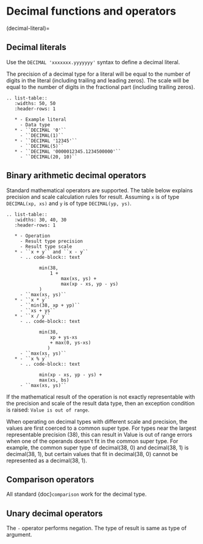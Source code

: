# Decimal functions and operators

(decimal-literal)=

## Decimal literals

Use the `DECIMAL 'xxxxxxx.yyyyyyy'` syntax to define a decimal literal.

The precision of a decimal type for a literal will be equal to the number of digits
in the literal (including trailing and leading zeros). The scale will be equal
to the number of digits in the fractional part (including trailing zeros).

```{eval-rst}
.. list-table::
   :widths: 50, 50
   :header-rows: 1

   * - Example literal
     - Data type
   * - ``DECIMAL '0'``
     - ``DECIMAL(1)``
   * - ``DECIMAL '12345'``
     - ``DECIMAL(5)``
   * - ``DECIMAL '0000012345.1234500000'``
     - ``DECIMAL(20, 10)``
```

## Binary arithmetic decimal operators

Standard mathematical operators are supported. The table below explains
precision and scale calculation rules for result.
Assuming `x` is of type `DECIMAL(xp, xs)` and `y` is of type `DECIMAL(yp, ys)`.

```{eval-rst}
.. list-table::
   :widths: 30, 40, 30
   :header-rows: 1

   * - Operation
     - Result type precision
     - Result type scale
   * - ``x + y`` and ``x - y``
     - .. code-block:: text

            min(38,
                1 +
                    max(xs, ys) +
                    max(xp - xs, yp - ys)
            )
     - ``max(xs, ys)``
   * - ``x * y``
     - ``min(38, xp + yp)``
     - ``xs + ys``
   * - ``x / y``
     - .. code-block:: text

            min(38,
                xp + ys-xs
                + max(0, ys-xs)
               )
     - ``max(xs, ys)``
   * - ``x % y``
     - .. code-block:: text

            min(xp - xs, yp - ys) +
            max(xs, bs)
     - ``max(xs, ys)``
```

If the mathematical result of the operation is not exactly representable with
the precision and scale of the result data type,
then an exception condition is raised: `Value is out of range`.

When operating on decimal types with different scale and precision, the values are
first coerced to a common super type. For types near the largest representable precision (38),
this can result in Value is out of range errors when one of the operands doesn't fit
in the common super type. For example, the common super type of decimal(38, 0) and
decimal(38, 1) is decimal(38, 1), but certain values that fit in decimal(38, 0)
cannot be represented as a decimal(38, 1).

## Comparison operators

All standard {doc}`comparison` work for the decimal type.

## Unary decimal operators

The `-` operator performs negation. The type of result is same as type of argument.
